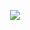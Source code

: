 <p align="center">
  <a href="https://www.youtube.com/watch?v=26KooinHoJI"><img src="https://c.tenor.com/g05O_S6b0f4AAAAd/capybara-ok-i-pull-up.gif"></a>
</p>
